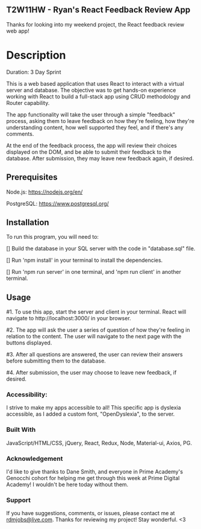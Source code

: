 ## T2W11HW - Ryan's React Feedback Review App

Thanks for looking into my weekend project, the React feedback review web app! 



# Description

Duration: 3 Day Sprint

This is a web based application that uses React to interact with a virtual server and database.  The objective was to get hands-on experience working with React to build a full-stack app using CRUD methodology and Router capability.  

The app functionality will take the user through a simple "feedback" process, asking them to leave feedback on how they're feeling, how they're understanding content, how well supported they feel, and if there's any comments.  

At the end of the feedback process, the app will review their choices displayed on the DOM, and be able to submit their feedback to the database.  After submission, they may leave new feedback again, if desired.  



## Prerequisites

Node.js: https://nodejs.org/en/

PostgreSQL: https://www.postgresql.org/



## Installation

To run this program, you will need to:

[] Build the database in your SQL server with the code in "database.sql" file. 

[] Run 'npm install' in your terminal to install the dependencies.

[] Run 'npm run server' in one terminal, and 'npm run client' in another terminal.



## Usage

#1. To use this app, start the server and client in your terminal.  React will navigate to http://localhost:3000/ in your browser.  

#2. The app will ask the user a series of question of how they're feeling in relation to the content.  The user will navigate to the next page with the buttons displayed. 

#3. After all questions are answered, the user can review their answers before submitting them to the database.

#4. After submission, the user may choose to leave new feedback, if desired.  



### Accessibility: 

I strive to make my apps accessible to all!  This specific app is dyslexia accessible, as I added a custom font, "OpenDyslexia", to the server. 


### Built With

JavaScript/HTML/CSS, jQuery, React, Redux, Node, Material-ui, Axios, PG. 



### Acknowledgement

I'd like to give thanks to Dane Smith, and everyone in Prime Academy's Genocchi cohort for helping me get through this week at Prime Digital Academy!  I wouldn't be here today without them.  
 


### Support

If you have suggestions, comments, or issues, please contact me at rdmjobs@live.com.  Thanks for reviewing my project!  Stay wonderful. <3